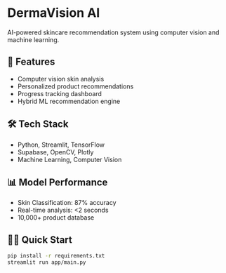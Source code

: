 # DermaVision AI

AI-powered skincare recommendation system using computer vision and machine learning.

## 🚀 Features
- Computer vision skin analysis
- Personalized product recommendations  
- Progress tracking dashboard
- Hybrid ML recommendation engine

## 🛠️ Tech Stack
- Python, Streamlit, TensorFlow
- Supabase, OpenCV, Plotly
- Machine Learning, Computer Vision

## 📊 Model Performance
- Skin Classification: 87% accuracy
- Real-time analysis: <2 seconds
- 10,000+ product database

## 🏃‍♂️ Quick Start
```bash
pip install -r requirements.txt
streamlit run app/main.py
